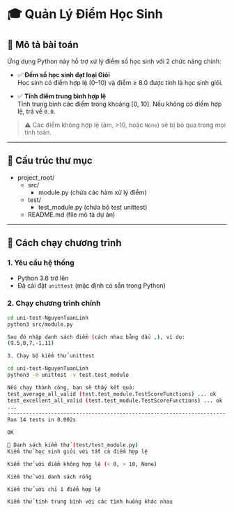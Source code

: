 # 🎓 Quản Lý Điểm Học Sinh

## 📘 Mô tả bài toán

Ứng dụng Python này hỗ trợ xử lý điểm số học sinh với 2 chức năng chính:

- ✅ **Đếm số học sinh đạt loại Giỏi**  
  Học sinh có điểm hợp lệ (0–10) và điểm ≥ 8.0 được tính là học sinh giỏi.

- ✅ **Tính điểm trung bình hợp lệ**  
  Tính trung bình các điểm trong khoảng [0, 10]. Nếu không có điểm hợp lệ, trả về `0.0`.

> ⚠️ Các điểm không hợp lệ (âm, >10, hoặc `None`) sẽ bị bỏ qua trong mọi tính toán.

---

## 📂 Cấu trúc thư mục
- project_root/
  - src/
    - module.py          (chứa các hàm xử lý điểm)
  - test/
    - test_module.py     (chứa bộ test unittest)
  - README.md            (file mô tả dự án)


---

## 🚀 Cách chạy chương trình

### 1. Yêu cầu hệ thống

- Python 3.6 trở lên
- Đã cài đặt `unittest` (mặc định có sẵn trong Python)

### 2. Chạy chương trình chính

```bash
cd uni-test-NguyenTuanLinh
python3 src/module.py

Sau đó nhập danh sách điểm (cách nhau bằng dấu ,), ví dụ:
(9.5,8,7,-1,11)

3. Chạy bộ kiểm thử unittest

cd uni-test-NguyenTuanLinh
python3 -m unittest -v test.test_module

Nếu chạy thành công, bạn sẽ thấy kết quả:
test_average_all_valid (test.test_module.TestScoreFunctions) ... ok
test_excellent_all_valid (test.test_module.TestScoreFunctions) ... ok
...
----------------------------------------------------------------------
Ran 14 tests in 0.002s

OK

🧪 Danh sách kiểm thử (test/test_module.py)
Kiểm thử học sinh giỏi với tất cả điểm hợp lệ

Kiểm thử với điểm không hợp lệ (< 0, > 10, None)

Kiểm thử với danh sách rỗng

Kiểm thử với chỉ 1 điểm hợp lệ

Kiểm thử tính trung bình với các tình huống khác nhau
